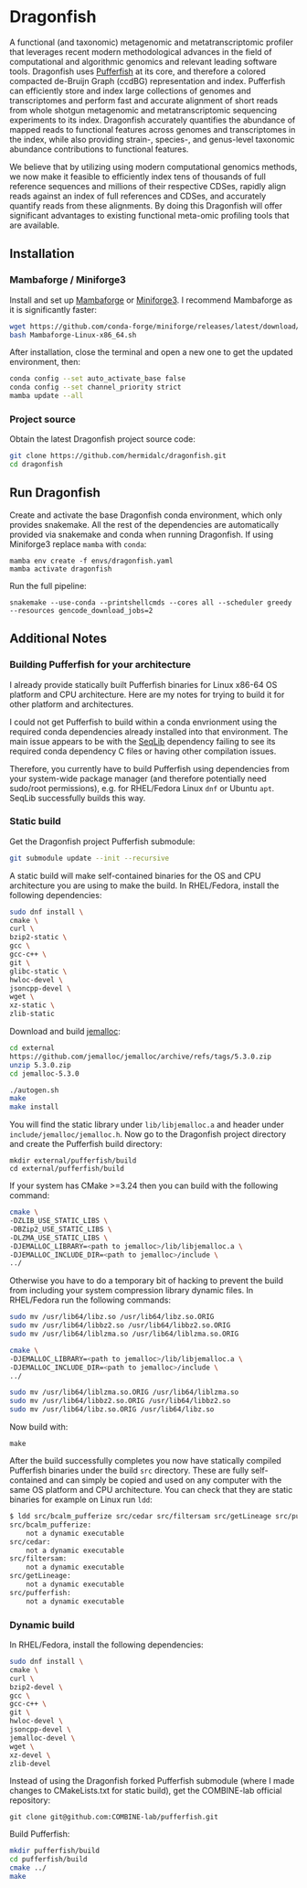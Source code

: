 # Dragonfish

A functional (and taxonomic) metagenomic and metatranscriptomic profiler that
leverages recent modern methodological advances in the field of computational
and algorithmic genomics and relevant leading software tools. Dragonfish uses
[Pufferfish](https://github.com/COMBINE-lab/pufferfish) at its core, and
therefore a colored compacted de-Bruijn Graph (ccdBG) representation and index.
Pufferfish can efficiently store and index large collections of genomes and
transcriptomes and perform fast and accurate alignment of short reads from whole
shotgun metagenomic and metatranscriptomic sequencing experiments to its index.
Dragonfish accurately quantifies the abundance of mapped reads to functional
features across genomes and transcriptomes in the index, while also providing
strain-, species-, and genus-level taxonomic abundance contributions to
functional features.

We believe that by utilizing using modern computational genomics methods, we
now make it feasible to efficiently index tens of thousands of full reference
sequences and millions of their respective CDSes, rapidly align reads against
an index of full references and CDSes, and accurately quantify reads from these
alignments. By doing this Dragonfish will offer significant advantages to
existing functional meta-omic profiling tools that are available.

## Installation

### Mambaforge / Miniforge3

Install and set up
[Mambaforge](https://github.com/conda-forge/miniforge#mambaforge) or
[Miniforge3](https://github.com/conda-forge/miniforge#miniforge3). I recommend
Mambaforge as it is significantly faster:

```bash
wget https://github.com/conda-forge/miniforge/releases/latest/download/Mambaforge-Linux-x86_64.sh
bash Mambaforge-Linux-x86_64.sh
```

After installation, close the terminal and open a new one to get the updated
environment, then:

```bash
conda config --set auto_activate_base false
conda config --set channel_priority strict
mamba update --all
```

### Project source

Obtain the latest Dragonfish project source code:

```bash
git clone https://github.com/hermidalc/dragonfish.git
cd dragonfish
```

## Run Dragonfish

Create and activate the base Dragonfish conda environment, which only
provides snakemake. All the rest of the dependencies are automatically
provided via snakemake and conda when running Dragonfish. If using
Miniforge3 replace `mamba` with `conda`:

```
mamba env create -f envs/dragonfish.yaml
mamba activate dragonfish
```

Run the full pipeline:

```
snakemake --use-conda --printshellcmds --cores all --scheduler greedy --resources gencode_download_jobs=2
```

## Additional Notes

### Building Pufferfish for your architecture

I already provide statically built Pufferfish binaries for Linux x86-64
OS platform and CPU architecture. Here are my notes for trying to build it for
other platform and architectures.

I could not get Pufferfish to build within a conda envrionment using the
required conda dependencies already installed into that environment. The main
issue appears to be with the [SeqLib](https://github.com/walaj/SeqLib)
dependency failing to see its required conda dependency C files or having other
compilation issues.

Therefore, you currently have to build Pufferfish using dependencies from your
system-wide package manager (and therefore potentially need sudo/root
permissions), e.g. for RHEL/Fedora Linux `dnf` or Ubuntu `apt`. SeqLib
successfully builds this way.

### Static build

Get the Dragonfish project Pufferfish submodule:

```bash
git submodule update --init --recursive
```

A static build will make self-contained binaries for the OS and CPU
architecture you are using to make the build. In RHEL/Fedora, install the
following dependencies:

```bash
sudo dnf install \
cmake \
curl \
bzip2-static \
gcc \
gcc-c++ \
git \
glibc-static \
hwloc-devel \
jsoncpp-devel \
wget \
xz-static \
zlib-static
```

Download and build [jemalloc](https://github.com/jemalloc/jemalloc):

```bash
cd external
https://github.com/jemalloc/jemalloc/archive/refs/tags/5.3.0.zip
unzip 5.3.0.zip
cd jemalloc-5.3.0

./autogen.sh
make
make install
```

You will find the static library under `lib/libjemalloc.a` and header under
`include/jemalloc/jemalloc.h`. Now go to the Dragonfish project directory and
create the Pufferfish build directory:

```
mkdir external/pufferfish/build
cd external/pufferfish/build
```

If your system has CMake >=3.24 then you can build with the following command:

```bash
cmake \
-DZLIB_USE_STATIC_LIBS \
-DBZip2_USE_STATIC_LIBS \
-DLZMA_USE_STATIC_LIBS \
-DJEMALLOC_LIBRARY=<path to jemalloc>/lib/libjemalloc.a \
-DJEMALLOC_INCLUDE_DIR=<path to jemalloc>/include \
../
```

Otherwise you have to do a temporary bit of hacking to prevent the build from
including your system compression library dynamic files. In RHEL/Fedora run
the following commands:

```bash
sudo mv /usr/lib64/libz.so /usr/lib64/libz.so.ORIG
sudo mv /usr/lib64/libbz2.so /usr/lib64/libbz2.so.ORIG
sudo mv /usr/lib64/liblzma.so /usr/lib64/liblzma.so.ORIG

cmake \
-DJEMALLOC_LIBRARY=<path to jemalloc>/lib/libjemalloc.a \
-DJEMALLOC_INCLUDE_DIR=<path to jemalloc>/include \
../

sudo mv /usr/lib64/liblzma.so.ORIG /usr/lib64/liblzma.so
sudo mv /usr/lib64/libbz2.so.ORIG /usr/lib64/libbz2.so
sudo mv /usr/lib64/libz.so.ORIG /usr/lib64/libz.so
```

Now build with:

```
make
```

After the build successfully completes you now have statically compiled
Pufferfish binaries under the build `src` directory. These are fully
self-contained and can simply be copied and used on any computer with the same
OS platform and CPU architecture. You can check that they are static binaries
for example on Linux run `ldd`:

```bash
$ ldd src/bcalm_pufferize src/cedar src/filtersam src/getLineage src/pufferfish
src/bcalm_pufferize:
	not a dynamic executable
src/cedar:
	not a dynamic executable
src/filtersam:
	not a dynamic executable
src/getLineage:
	not a dynamic executable
src/pufferfish:
	not a dynamic executable
```

### Dynamic build

In RHEL/Fedora, install the following dependencies:

```bash
sudo dnf install \
cmake \
curl \
bzip2-devel \
gcc \
gcc-c++ \
git \
hwloc-devel \
jsoncpp-devel \
jemalloc-devel \
wget \
xz-devel \
zlib-devel
```

Instead of using the Dragonfish forked Pufferfish submodule (where I made
changes to CMakeLists.txt for static build), get the COMBINE-lab official
repository:

```
git clone git@github.com:COMBINE-lab/pufferfish.git
```

Build Pufferfish:

```bash
mkdir pufferfish/build
cd pufferfish/build
cmake ../
make
```
